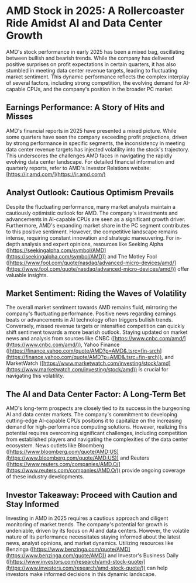 # AMD Stock in 2025: A Rollercoaster Ride Amidst AI and Data Center Growth

AMD's stock performance in early 2025 has been a mixed bag, oscillating between bullish and bearish trends. While the company has delivered positive surprises on profit expectations in certain quarters, it has also stumbled in meeting data center revenue targets, leading to fluctuating market sentiment.  This dynamic performance reflects the complex interplay of several factors, including strong competition, the evolving demand for AI-capable CPUs, and the company's position in the broader PC market.

## Earnings Performance: A Story of Hits and Misses

AMD's financial reports in 2025 have presented a mixed picture. While some quarters have seen the company exceeding profit projections, driven by strong performance in specific segments, the inconsistency in meeting data center revenue targets has injected volatility into the stock's trajectory.  This underscores the challenges AMD faces in navigating the rapidly evolving data center landscape.  For detailed financial information and quarterly reports, refer to AMD's Investor Relations website: [https://ir.amd.com/](https://ir.amd.com/)

## Analyst Outlook: Cautious Optimism Prevails

Despite the fluctuating performance, many market analysts maintain a cautiously optimistic outlook for AMD.  The company's investments and advancements in AI-capable CPUs are seen as a significant growth driver.  Furthermore, AMD's expanding market share in the PC segment contributes to this positive sentiment.  However, the competitive landscape remains intense, requiring constant innovation and strategic maneuvering.  For in-depth analysis and expert opinions, resources like Seeking Alpha ([https://seekingalpha.com/symbol/AMD](https://seekingalpha.com/symbol/AMD)) and The Motley Fool ([https://www.fool.com/quote/nasdaq/advanced-micro-devices/amd/](https://www.fool.com/quote/nasdaq/advanced-micro-devices/amd/)) offer valuable insights.

## Market Sentiment: Riding the Waves of Volatility

The overall market sentiment towards AMD remains fluid, mirroring the company's fluctuating performance.  Positive news regarding earnings beats or advancements in AI technology often triggers bullish trends. Conversely, missed revenue targets or intensified competition can quickly shift sentiment towards a more bearish outlook.  Staying updated on market news and analysis from sources like CNBC ([https://www.cnbc.com/amd/](https://www.cnbc.com/amd/)), Yahoo Finance ([https://finance.yahoo.com/quote/AMD?p=AMD&.tsrc=fin-srch](https://finance.yahoo.com/quote/AMD?p=AMD&.tsrc=fin-srch)), and MarketWatch ([https://www.marketwatch.com/investing/stock/amd](https://www.marketwatch.com/investing/stock/amd)) is crucial for navigating this volatility.

## The AI and Data Center Factor: A Long-Term Bet

AMD's long-term prospects are closely tied to its success in the burgeoning AI and data center markets.  The company's commitment to developing cutting-edge AI-capable CPUs positions it to capitalize on the increasing demand for high-performance computing solutions.  However, realizing this potential requires overcoming significant challenges, including competition from established players and navigating the complexities of the data center ecosystem.  News outlets like Bloomberg ([https://www.bloomberg.com/quote/AMD:US](https://www.bloomberg.com/quote/AMD:US)) and Reuters ([https://www.reuters.com/companies/AMD.O/](https://www.reuters.com/companies/AMD.O/)) provide ongoing coverage of these industry developments.

## Investor Takeaway: Proceed with Caution and Stay Informed

Investing in AMD in 2025 requires a cautious approach and diligent monitoring of market trends.  The company's potential for growth is undeniable, driven by its focus on AI and data centers. However, the volatile nature of its performance necessitates staying informed about the latest news, analyst opinions, and market dynamics.  Utilizing resources like Benzinga ([https://www.benzinga.com/quote/AMD](https://www.benzinga.com/quote/AMD)) and Investor's Business Daily ([https://www.investors.com/research/amd-stock-quote/](https://www.investors.com/research/amd-stock-quote/)) can help investors make informed decisions in this dynamic landscape.
